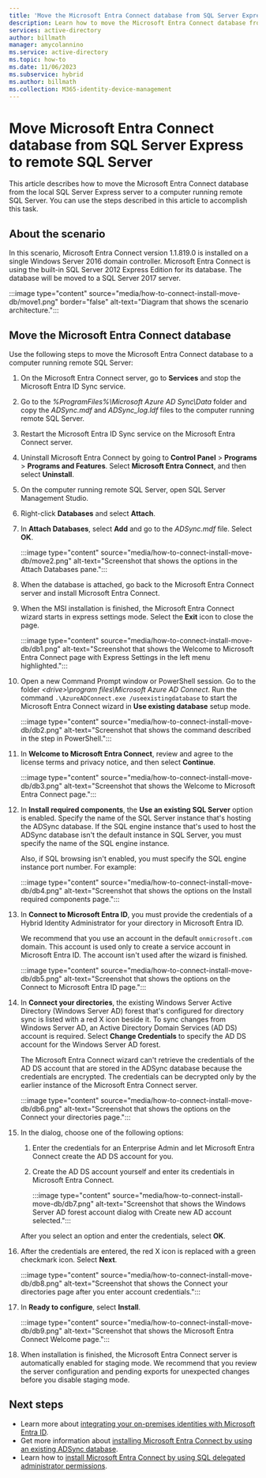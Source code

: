 ```yaml
---
title: 'Move the Microsoft Entra Connect database from SQL Server Express to remote SQL Server'
description: Learn how to move the Microsoft Entra Connect database from the default local SQL Server Express server to a computer running remote SQL Server.
services: active-directory
author: billmath
manager: amycolannino
ms.service: active-directory
ms.topic: how-to
ms.date: 11/06/2023
ms.subservice: hybrid
ms.author: billmath
ms.collection: M365-identity-device-management
---
```


# Move Microsoft Entra Connect database from SQL Server Express to remote SQL Server

This article describes how to move the Microsoft Entra Connect database from the local SQL Server Express server to a computer running remote SQL Server. You can use the steps described in this article to accomplish this task.

## About the scenario

In this scenario, Microsoft Entra Connect version 1.1.819.0 is installed on a single Windows Server 2016 domain controller. Microsoft Entra Connect is using the built-in SQL Server 2012 Express Edition for its database. The database will be moved to a SQL Server 2017 server.

:::image type="content" source="media/how-to-connect-install-move-db/move1.png" border="false" alt-text="Diagram that shows the scenario architecture.":::

<a name='move-the-azure-ad-connect-database'></a>

## Move the Microsoft Entra Connect database

Use the following steps to move the Microsoft Entra Connect database to a computer running remote SQL Server:

1. On the Microsoft Entra Connect server, go to **Services** and stop the Microsoft Entra ID Sync service.
1. Go to the *%ProgramFiles%\Microsoft Azure AD Sync\Data* folder and copy the *ADSync.mdf* and *ADSync_log.ldf* files to the computer running remote SQL Server.
1. Restart the Microsoft Entra ID Sync service on the Microsoft Entra Connect server.
1. Uninstall Microsoft Entra Connect by going to **Control Panel** > **Programs** > **Programs and Features**. Select **Microsoft Entra Connect**, and then select **Uninstall**.
1. On the computer running remote SQL Server, open SQL Server Management Studio.
1. Right-click **Databases** and select **Attach**.
1. In **Attach Databases**, select **Add** and go to the *ADSync.mdf* file. Select **OK**.

   :::image type="content" source="media/how-to-connect-install-move-db/move2.png" alt-text="Screenshot that shows the options in the Attach Databases pane.":::

1. When the database is attached, go back to the Microsoft Entra Connect server and install Microsoft Entra Connect.
1. When the MSI installation is finished, the Microsoft Entra Connect wizard starts in express settings mode. Select the **Exit** icon to close the page.

   :::image type="content" source="media/how-to-connect-install-move-db/db1.png" alt-text="Screenshot that shows the Welcome to Microsoft Entra Connect page with Express Settings in the left menu highlighted.":::

1. Open a new Command Prompt window or PowerShell session. Go to the folder *\<drive>\program files\Microsoft Azure AD Connect*. Run the command `.\AzureADConnect.exe /useexistingdatabase` to start the Microsoft Entra Connect wizard in **Use existing database** setup mode.

   :::image type="content" source="media/how-to-connect-install-move-db/db2.png" alt-text="Screenshot that shows the command described in the step in PowerShell.":::

1. In **Welcome to Microsoft Entra Connect**, review and agree to the license terms and privacy notice, and then select **Continue**.

   :::image type="content" source="media/how-to-connect-install-move-db/db3.png" alt-text="Screenshot that shows the Welcome to Microsoft Entra Connect page.":::

1. In **Install required components**, the **Use an existing SQL Server** option is enabled. Specify the name of the SQL Server instance that's hosting the ADSync database. If the SQL engine instance that's used to host the ADSync database isn't the default instance in SQL Server, you must specify the name of the SQL engine instance.

   Also, if SQL browsing isn't enabled, you must specify the SQL engine instance port number. For example:

   :::image type="content" source="media/how-to-connect-install-move-db/db4.png" alt-text="Screenshot that shows the options on the Install required components page.":::

1. In **Connect to Microsoft Entra ID**, you must provide the credentials of a Hybrid Identity Administrator for your directory in Microsoft Entra ID.

   We recommend that you use an account in the default `onmicrosoft.com` domain. This account is used only to create a service account in Microsoft Entra ID. The account isn't used after the wizard is finished.

   :::image type="content" source="media/how-to-connect-install-move-db/db5.png" alt-text="Screenshot that shows the options on the Connect to Microsoft Entra ID page.":::

1. In **Connect your directories**, the existing Windows Server Active Directory (Windows Server AD) forest that's configured for directory sync is listed with a red X icon beside it. To sync changes from Windows Server AD, an Active Directory Domain Services (AD DS) account is required. Select **Change Credentials** to specify the AD DS account for the Windows Server AD forest.

   The Microsoft Entra Connect wizard can't retrieve the credentials of the AD DS account that are stored in the ADSync database because the credentials are encrypted. The credentials can be decrypted only by the earlier instance of the Microsoft Entra Connect server.

   :::image type="content" source="media/how-to-connect-install-move-db/db6.png" alt-text="Screenshot that shows the options on the Connect your directories page.":::

1. In the dialog, choose one of the following options:

   1. Enter the credentials for an Enterprise Admin and let Microsoft Entra Connect create the AD DS account for you.
   1. Create the AD DS account yourself and enter its credentials in Microsoft Entra Connect.

      :::image type="content" source="media/how-to-connect-install-move-db/db7.png" alt-text="Screenshot that shows the Windows Server AD forest account dialog with Create new AD account selected.":::

   After you select an option and enter the credentials, select **OK**.

1. After the credentials are entered, the red X icon is replaced with a green checkmark icon. Select **Next**.

   :::image type="content" source="media/how-to-connect-install-move-db/db8.png" alt-text="Screenshot that shows the Connect your directories page after you enter account credentials.":::

1. In **Ready to configure**, select **Install**.

   :::image type="content" source="media/how-to-connect-install-move-db/db9.png" alt-text="Screenshot that shows the Microsoft Entra Connect Welcome page.":::

1. When installation is finished, the Microsoft Entra Connect server is automatically enabled for staging mode. We recommend that you review the server configuration and pending exports for unexpected changes before you disable staging mode.

## Next steps

- Learn more about [integrating your on-premises identities with Microsoft Entra ID](../whatis-hybrid-identity.md).
- Get more information about [installing Microsoft Entra Connect by using an existing ADSync database](how-to-connect-install-existing-database.md).
- Learn how to [install Microsoft Entra Connect by using SQL delegated administrator permissions](how-to-connect-install-sql-delegation.md).
